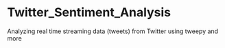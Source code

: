 # Twitter_Sentiment_Analysis
Analyzing real time streaming data (tweets) from Twitter using tweepy and more
